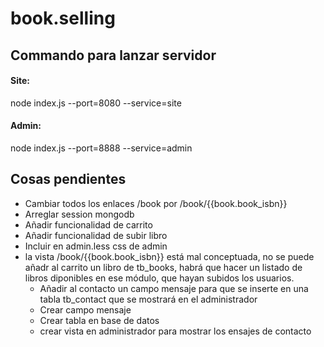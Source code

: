 book.selling
============

## Commando para lanzar servidor

#### Site:

node index.js --port=8080 --service=site

#### Admin:

node index.js --port=8888 --service=admin

## Cosas pendientes

* Cambiar todos los enlaces /book por /book/{{book.book_isbn}}
* Arreglar session mongodb
* Añadir funcionalidad de carrito
* Añadir funcionalidad de subir libro
* Incluir en admin.less css de admin
* la vista /book/{{book.book_isbn}} está mal conceptuada, no se puede añadr al carrito un libro de tb_books, habrá que hacer un listado de libros diponibles en ese módulo, que hayan subidos los usuarios.
	* Añadir al contacto un campo mensaje para que se inserte en una tabla tb_contact que se mostrará en el administrador
	* Crear campo mensaje
	* Crear tabla en base de datos
	* crear vista en administrador para mostrar los ensajes de contacto